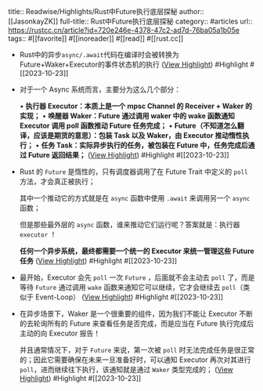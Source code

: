 title:: Readwise/Highlights/Rust中Future执行底层探秘
author:: [[JasonkayZK]]
full-title:: Rust中Future执行底层探秘
category:: #articles
url:: https://rustcc.cn/article?id=720e246e-4378-47c2-ad7d-76ba05a1b05e
tags:: #[[favorite]] #[[inoreader]] #[[read]] #[[rust.cc]]

- Rust中的异步`async/.await`代码在编译时会被转换为Future+Waker+Executor的事件状态机的执行 ([View Highlight](https://read.readwise.io/read/01hdeenabpk5751d48gnhr9fdr)) #Highlight #[[2023-10-23]]
- 对于一个 Async 系统而言，主要分为这么几个部分：
  
  •   **执行器 Executor：本质上是一个 mpsc Channel 的 Receiver + Waker 的实现；**
  •   **唤醒器 Waker：Future 通过调用 waker 中的 wake 函数通知 Executor 调用 poll 函数推动 Future 任务完成；**
  •   **Future（不知道怎么翻译，应该是期货的意思）：包装 Task 以及 Waker，由 Executor 推动惰性执行；**
  •   **任务 Task：实际异步执行的任务，被包装在 Future 中，任务完成后通过 Future 返回结果；** ([View Highlight](https://read.readwise.io/read/01hdeesby6hyyvqhyd8qehnpj6)) #Highlight #[[2023-10-23]]
- Rust 的 `Future` 是惰性的，只有调度器调用了在 Future Trait 中定义的 `poll` 方法，才会真正被执行；
  
  其中一个推动它的方式就是在 `async` 函数中使用 `.await` 来调用另一个 `async` 函数；
  
  但是那些最外层的 `async` 函数，谁来推动它们运行呢？答案就是：执行器 `executor` ！
  
  **任何一个异步系统，最终都需要一个统一的 Executor 来统一管理这些 Future 任务** ([View Highlight](https://read.readwise.io/read/01hdeet1cb7bc2jctw1rj4cag5)) #Highlight #[[2023-10-23]]
- 最开始，Executor 会先 `poll` 一次 `Future` ，后面就不会主动去 `poll` 了，而是等待 `Future` 通过调用 `wake` 函数来通知它可以继续，它才会继续去 `poll`（类似于 Event-Loop） ([View Highlight](https://read.readwise.io/read/01hdeetyjt3qg5a5r852xt11j4)) #Highlight #[[2023-10-23]]
- 在异步场景下，Waker 是一个很重要的组件，因为我们不能让 Executor 不断的去轮询所有的 Future 来查看任务是否完成，而是应当在 Future 执行完成后主动的向 Executor 报告！
  
  并且通常情况下，对于 `Future` 来说，第一次被 `poll` 时无法完成任务是很正常的；因此它需要确保在未来一旦准备好时，可以通知 Executor 再次对其进行 `poll`，进而继续往下执行，该通知就是通过 `Waker` 类型完成的； ([View Highlight](https://read.readwise.io/read/01hdeexjpkkcmxzdyh9kh3b4b5)) #Highlight #[[2023-10-23]]